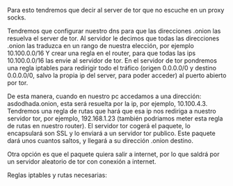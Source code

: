 Para esto tendremos que decir al server de tor que no escuche en un proxy socks.

Tendremos que configurar nuestro dns para que las direcciones .onion las resuelva el server de tor. Al servidor le decimos que todas las direcciones .onion las traduzca en un rango de nuestra elección, por ejemplo 10.100.0.0/16
Y crear una regla en el router, para que todas las ips 10.100.0.0/16 las envie al servidor de tor. En el servidor de tor pondremos una regla iptables para redirigir todo el tráfico (origen 0.0.0.0/0 y destino 0.0.0.0/0, salvo la propia ip del server, para poder acceder) al puerto abierto por tor.

De esta manera, cuando en nuestro pc accedamos a una dirección: asdodhada.onion, esta será resuelta por la ip, por ejemplo, 10.100.4.3.
Tendremos una regla de rutas que hará que esa ip nos rediriga a nuestro servidor tor, por ejemplo, 192.168.1.23 (también podriamos meter esta regla de rutas en nuestro router).
El servidor tor cogerá el paquete, lo encapsulará son SSL y lo enviará a un servidor tor publico.
Este paquete dará unos cuantos saltos, y llegará a su dirección .onion destino.

Otra opción es que el paquete quiera salir a internet, por lo que saldrá por un servidor aleatorio de tor con conexión a internet.


Reglas iptables y rutas necesarias:
